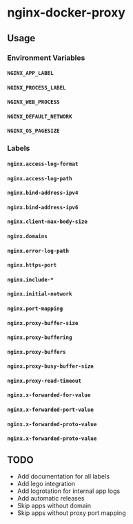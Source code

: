 # nginx-docker-proxy

## Usage

### Environment Variables

#### `NGINX_APP_LABEL`

#### `NGINX_PROCESS_LABEL`

#### `NGINX_WEB_PROCESS`

#### `NGINX_DEFAULT_NETWORK`

#### `NGINX_OS_PAGESIZE`

### Labels

#### `nginx.access-log-format`

#### `nginx.access-log-path`

#### `nginx.bind-address-ipv4`

#### `nginx.bind-address-ipv6`

#### `nginx.client-max-body-size`

#### `nginx.domains`

#### `nginx.error-log-path`

#### `nginx.https-port`

#### `nginx.include-*`

#### `nginx.initial-network`

#### `nginx.port-mapping`

#### `nginx.proxy-buffer-size`

#### `nginx.proxy-buffering`

#### `nginx.proxy-buffers`

#### `nginx.proxy-busy-buffer-size`

#### `nginx.proxy-read-timeout`

#### `nginx.x-forwarded-for-value`

#### `nginx.x-forwarded-port-value`

#### `nginx.x-forwarded-proto-value`

#### `nginx.x-forwarded-proto-value`

## TODO

- Add documentation for all labels
- Add lego integration
- Add logrotation for internal app logs
- Add automatic releases
- Skip apps without domain
- Skip apps without proxy port mapping
